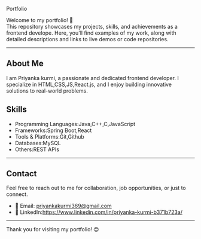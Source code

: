 Portfolio

Welcome to my portfolio! 👋  
This repository showcases my projects, skills, and achievements as a frontend develope. Here, you'll find examples of my work, along with detailed descriptions and links to live demos or code repositories.

---

## About Me

I am Priyanka kurmi, a passionate and dedicated frontend developer. I specialize in HTML,CSS,JS,React.js, and I enjoy building innovative solutions to real-world problems. 
## Skills

- Programming Languages:Java,C++,C,JavaScript
- Frameworks:Spring Boot,React
- Tools & Platforms:Git,Github
- Databases:MySQL
- Others:REST APIs

---

## Contact

Feel free to reach out to me for collaboration, job opportunities, or just to connect.  
- 📧 Email: priyankakurmi369@gmail.com 
- 🔗 LinkedIn:https://www.linkedin.com/in/priyanka-kurmi-b371b723a/ 
---

Thank you for visiting my portfolio! 😊
